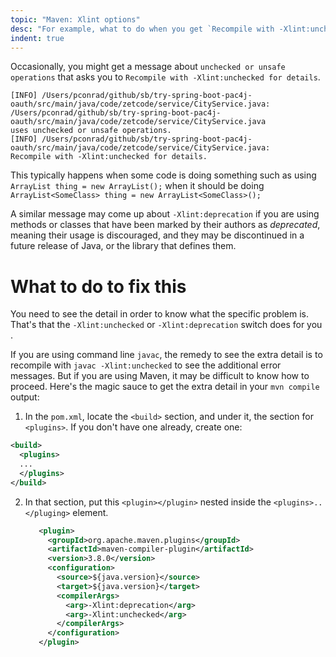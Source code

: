 ```yaml
---
topic: "Maven: Xlint options"
desc: "For example, what to do when you get `Recompile with -Xlint:unchecked for details`"
indent: true
---
```


Occasionally, you might get a message about `unchecked or unsafe operations` that asks you to `Recompile with -Xlint:unchecked for details`.

```
[INFO] /Users/pconrad/github/sb/try-spring-boot-pac4j-oauth/src/main/java/code/zetcode/service/CityService.java: 
/Users/pconrad/github/sb/try-spring-boot-pac4j-oauth/src/main/java/code/zetcode/service/CityService.java 
uses unchecked or unsafe operations.
[INFO] /Users/pconrad/github/sb/try-spring-boot-pac4j-oauth/src/main/java/code/zetcode/service/CityService.java: 
Recompile with -Xlint:unchecked for details.
```

This typically happens when some code is doing something such as using `ArrayList thing = new ArrayList();` when it should be doing
`ArrayList<SomeClass> thing = new ArrayList<SomeClass>();`

A similar message may come up about `-Xlint:deprecation` if you are using methods or classes that have been marked by their authors as *deprecated*, meaning
their usage is discouraged, and they may be discontinued in a future release of Java, or the library that defines them.

# What to do to fix this

You need to see the detail in order to know what the specific problem is.  That's that the `-Xlint:unchecked` or `-Xlint:deprecation` switch does for you
.

If you are using command line `javac`, the remedy to see the extra detail is to recompile with `javac -Xlint:unchecked` to see the additional error
messages.  But if you are using Maven, it may be difficult to know how to proceed.   Here's the magic sauce to get the extra detail in your `mvn compile` output:

1.  In the `pom.xml`, locate the `<build>` section, and under it, the section for `<plugins>`.  If you don't have one already, create one:

   ```xml
   <build>
     <plugins>
     ...
     </plugins>
   </build>
   ```
   
2. In that section, put this `<plugin></plugin>` nested inside the `<plugins>..</pluging>` element.

   ```xml
      <plugin>
        <groupId>org.apache.maven.plugins</groupId>
        <artifactId>maven-compiler-plugin</artifactId>
        <version>3.8.0</version>
        <configuration>
          <source>${java.version}</source>
          <target>${java.version}</target>
          <compilerArgs>
            <arg>-Xlint:deprecation</arg>
            <arg>-Xlint:unchecked</arg>
          </compilerArgs>
        </configuration>
      </plugin>
   ```
   
    
